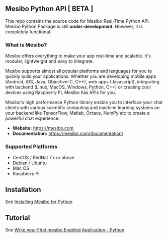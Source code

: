## Mesibo Python API  [ BETA ]

This repo contains the source code for Mesibo Real-Time Python API. Mesibo Python Package is still **under-development**. However, it is completely functional. 

### What is Mesibo?
Mesibo offers everything to make your app real-time and scalable. It's modular, lightweight and easy to integrate.

Mesibo supports almost all popular platforms and languages for you to quickly build your applications. Whether you are developing mobile apps (Android, iOS, Java, Objective-C, C++), web apps (Javascript), integrating with backend (Linux, MacOS, Windows, Python, C++) or creating cool devices using Raspberry Pi, Mesibo has APIs for you.

Mesibo's high performance Python library enable you to interface your chat clients with various scientific computing and machine learning systems on your backend like TensorFlow, Matlab, Octave, NumPy etc to create a powerful chat experience.


- **Website:** https://mesibo.com
- **Documentation:** https://mesibo.com/documentation/

### Supported Platforms
- CentOS / RedHat 7.x or above
- Debian / Ubuntu
- Mac OS
- Raspberry Pi

## Installation
See [Installing Mesibo for Python](https://mesibo.com/documentation/install/python/) 

## Tutorial
See [Write your First mesibo Enabled Application - Python](https://mesibo.com/documentation/tutorials/get-started/python/)



